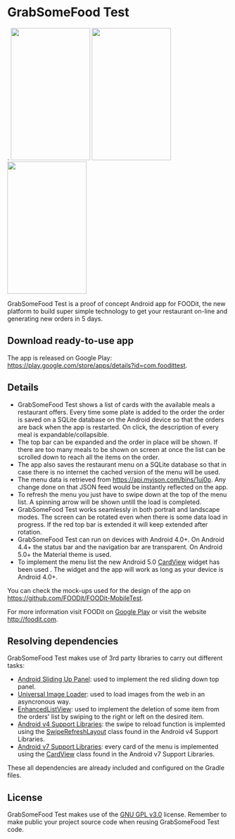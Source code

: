 # GrabSomeFood Test
.
<img src="https://lh4.ggpht.com/9BHS5-tq6GtrxYpiHXwETGoeLY3ojy4zK6cey76koixcOGV_7yCJnmLpwEVwY5odqtQ" width="180px" height="300px" />
<img src="https://lh4.ggpht.com/OucAVVLLLv-yDU2JJfRk6wA7Ous1cwuc4YpfzcEyMypyKze4pcXScrSngdgBIqHnCA" width="180px" height="300px" />
<img src="https://lh5.ggpht.com/I9LQo-LMh1MMvhYIz4uopvsYUsB2_h6eUCO-QDJl4SGPA7uAjV9pV5y7myMDBG5ni8o" width="180px" height="300px" />

GrabSomeFood Test is a proof of concept Android app for FOODit, the new platform to build super simple technology to get your restaurant on-line and generating new orders in 5 days.

## Download ready-to-use app

The app is released on Google Play: https://play.google.com/store/apps/details?id=com.foodittest.

## Details

- GrabSomeFood Test shows a list of cards with the available meals a restaurant offers. Every time some plate is added to the order the order is saved on a SQLite database on the Android device so that the orders are back when the app is restarted. On click, the description of every meal is expandable/collapsible.
- The top bar can be expanded and the order in place will be shown. If there are too many meals to be shown on screen at once the list can be scrolled down to reach all the items on the order.
- The app also saves the restaurant menu on a SQLite database so that in case there is no internet the cached version of the menu will be used.
- The menu data is retrieved from https://api.myjson.com/bins/1uj0p. Any change done on that JSON feed would be instantly reflected on the app.
- To refresh the menu you just have to swipe down at the top of the menu list. A spinning arrow will be shown untill the load is completed.
- GrabSomeFood Test works seamlessly in both portrait and landscape modes. The screen can be rotated even when there is some data load in progress. If the red top bar is extended it will keep extended after rotation.
- GrabSomeFood Test can run on devices with Android 4.0+. On Android 4.4+ the status bar and the navigation bar are transparent. On Android 5.0+ the Material theme is used.
- To implement the menu list the new Android 5.0 [CardView](http://developer.android.com/training/material/lists-cards.html#CardView) widget has been used . The widget and the app will work as long as your device is Android 4.0+.

You can check the mock-ups used for the design of the app on https://github.com/FOODit/FOODit-MobileTest.

For more information visit FOODit on [Google Play](https://play.google.com/store/apps/developer?id=FOODit) or visit the website http://foodit.com.

## Resolving dependencies

GrabSomeFood Test makes use of 3rd party libraries to carry out different tasks:
-  [Android Sliding Up Panel](https://github.com/umano/AndroidSlidingUpPanel): used to implement the red sliding down top panel.
-  [Universal Image Loader](https://github.com/nostra13/Android-Universal-Image-Loader): used to load images from the web in an asyncronous way.
-  [EnhancedListView](https://github.com/timroes/EnhancedListView): used to implement the deletion of some item from the orders' list by swiping to the right or left on the desired item.
-  [Android v4 Support Libraries](http://developer.android.com/tools/support-library/features.html#v4): the swipe to reload function is implemted using the [SwipeRefreshLayout](https://developer.android.com/reference/android/support/v4/widget/SwipeRefreshLayout.html) class found in the Android v4 Support Libraries.
-  [Android v7 Support Libraries](http://developer.android.com/tools/support-library/features.html#v7-cardview): every card of the menu is implemented using the [CardView](https://developer.android.com/training/material/lists-cards.html#CardView) class found in the Android v7 Support Libraries.

These all dependencies are already included and configured on the Gradle files.

## License

GrabSomeFood Test makes use of the [GNU GPL v3.0](http://choosealicense.com/licenses/gpl-3.0/) license. Remember to make public your project source code when reusing GrabSomeFood Test code.
